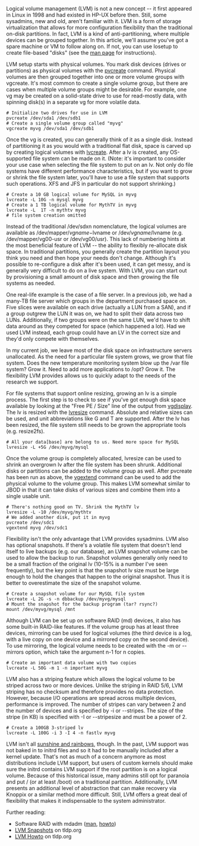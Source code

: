 ﻿Logical volume management (LVM) is not a new concept -- it first appeared in
Linux in 1998 and had existed in HP-UX before then.  Still, some sysadmins, new
and old, aren't familiar with it.  LVM is a form of storage virtualization that
allows for more configuration flexibility than the traditional on-disk
partitions.  In fact, LVM is a kind of anti-partitioning, where multiple
devices can be grouped together.  In this article, we'll assume you've got a
spare machine or VM to follow along on.  If not, you can use losetup to create
file-based "disks" (see the [man page](http://linux.die.net/man/8/losetup) for
instructions).
 
LVM setup starts with physical volumes. You mark disk devices (drives or
partitions) as physical volumes with the
[pvcreate](http://linux.die.net/man/8/pvcreate) command.  Physical volumes are
then grouped together into one or more volume groups with vgcreate.  It's most
common to create a single volume group, but there are cases when multiple
volume groups might be desirable.  For example, one vg may be created on a
solid-state drive to use for read-mostly data, with spinning disk(s) in a
separate vg for more volatile data.  
 
    # Initialize two drives for use in LVM
    pvcreate /dev/sda1 /dev/sdb1
    # Create a single volume group called "myvg"
    vgcreate myvg /dev/sda1 /dev/sdb1
 
Once the vg is created, you can generally think of it as a single disk.
Instead of partitioning it as you would with a traditional flat disk, space is
carved up by creating logical volumes with
[lvcreate](http://linux.die.net/man/8/lvcreate).  After a lv is created,
any OS-supported file system can be made on it.  (Note: it's important to
consider your use case when selecting the file system to put on an lv.  Not
only do file systems have different performance characteristics, but if you
want to grow or shrink the file system later, you'll have to use a file system
that supports such operations.  XFS and JFS in particular do not support
shrinking.)  
 
    # Create a 10 GB logical volume for MySQL in myvg
    lvcreate -L 10G -n mysql myvg
    # Create a 1 TB logical volume for MythTV in myvg
    lvcreate -L  1T -n mythtv myvg
    # file system creation omitted
 
Instead of the traditional /dev/sdxn nomenclature, the logical volumes are
available as /dev/mapper/$vgname-$lvname or /dev/$vgname/$lvname (e.g.
/dev/mapper/vg00-usr or /dev/vg00/usr). This lack of numbering hints at the
most beneficial feature of LVM -- the ability to flexibly re-allocate disk
space.  In traditional partitions, you generally create the partition layout
you think you need and then hope your needs don't change.  Although it's
possible to re-configure a disk after it's been used, it can get messy, and is
generally very difficult to do on a live system.  With LVM, you can start out
by provisioning a small amount of disk space and then growing the file systems
as needed.  
 
One real-life example is the case of a file server.  In a previous job, we had
a many-TB file server which groups in the department purchased space on.  Five
slices were available on each drive (actually a LUN from a SAN), and if a group
outgrew the LUN it was on, we had to split their data across two LUNs.
Additionally, if two groups were on the same LUN, we'd have to shift data
around as they competed for space (which happened a lot).  Had we used LVM
instead, each group could have an LV in the correct size and they'd only
compete with themselves.
 
In my current job, we leave most of the disk space on infrastructure servers
unallocated.  As the need for a particular file system grows, we grow that file
system.  Does the new temperature monitoring system blow up the /var file
system?  Grow it.  Need to add more applications to /opt?  Grow it.  The
flexibility LVM provides allows us to quickly adapt to the needs of  the
research we support.
 
For file systems that support online resizing, growing an lv is a simple
process.  The first step is to check to see if you've got enough disk space
available by looking at the "Free PE / Size" line of the output from
[vgdisplay](http://linux.die.net/man/8/vgdisplay).  The lv is resized with the
[lvresize](http://linux.die.net/man/8/lvresize) command.  Absolute and relative
sizes can be used, and unit abbreviations like G and T are supported.  After
the lv has been resized, the file system still needs to be grown the
appropriate tools (e.g. resize2fs).
 
    # All your data[base] are belong to us. Need more space for MySQL
    lvresize -L +5G /dev/myvg/mysql
 
Once the volume group is completely allocated, lvresize can be used to shrink
an overgrown lv after the file system has been shrunk.  Additional disks or
partitions can be added to the volume group as well.  After pvcreate has been
run as above, the [vgextend](http://linux.die.net/man/8/vgextend) command can
be used to add the physical volume to the volume group.  This makes LVM
somewhat similar to JBOD in that it can take disks of various sizes and combine
them into a single usable unit.
 
    # There's nothing good on TV. Shrink the MythTV lv
    lvresize -L -10 /dev/myvg/mythtv
    # We added another disk, put it in myvg
    pvcreate /dev/sdc1
    vgextend myvg /dev/sdc1
 
Flexibility isn't the only advantage that LVM provides sysadmins.  LVM also has
optional snapshots. If there's a volatile file system that doesn't lend itself
to live backups (e.g. our database), an LVM snapshot volume can be used to
allow the backup to run.  Snapshot volumes generally only need to be a small
fraction of the original lv (10-15% is a number I've seen frequently), but the
key point is that the snapshot lv size must be large enough to hold the changes
that happen to the original snapshot.  Thus it is better to overestimate the
size of the snapshot volume.
 
    # Create a snapshot volume for our MySQL file system
    lvcreate -L 2G -s -n dbbackup /dev/myvg/mysql
    # Mount the snapshot for the backup program (tar? rsync?)
    mount /dev/myvg/mysql /mnt
 
Although LVM can be set up on software RAID (md) devices, it also has some
built-in RAID-like features.  If the volume group has at least three devices,
mirroring can be used for logical volumes (the third device is a log, with a
live copy on one device and a mirrored copy on the second device).  To use
mirroring, the logical volume needs to be created with the -m or --mirrors
option, which take the argument n-1 for n copies.
 
    # Create an important data volume with two copies
    lvcreate -L 50G -m 1 -n important myvg
 
LVM also has a striping feature which allows the logical volume to be striped
across two or more devices.  Unlike the striping in RAID 5/6, LVM striping has
no checksum and therefore provides no data protection.  However, because I/O
operations are spread across multiple devices, performance is improved.  The
number of stripes can vary between 2 and the number of devices and is specified
by -i or --stripes.  The size of the stripe (in KB) is specified with -I or
--stripesize and must be a power of 2.
 
    # Create a 100GB 3-striped lv
    lvcreate -L 100G -i 3 -I 4 -n fastlv myvg
 
LVM isn't all [sunshine and rainbows](http://www.flickr.com/search/?q=sunshine%20and%20rainbows&w=all), though.  In the past, LVM support was not
baked in to initrd files and so it had to be manually included after a kernel
update.  That's not as much of a concern anymore as most distributions include
LVM support, but users of custom kernels should make sure the initrd contains
LVM support if the root partition is on a logical volume.  Because of this
historical issue, many admins still opt for paranoia and put / (or at least
/boot) on a traditional partition.  Additionally, LVM presents an additional
level of abstraction that can make recovery via Knoppix or a similar method
more difficult. Still, LVM offers a great deal of flexibility that makes it
indispensable to the system administrator.

Further reading:

* Software RAID with mdadm ([man](http://linux.die.net/man/8/mdadm), [howto](http://ubuntuforums.org/showthread.php?t=408461))
* [LVM Snapshots](http://tldp.org/HOWTO/LVM-HOWTO/snapshots_backup.html) on tldp.org
* [LVM Howto](http://tldp.org/HOWTO/LVM-HOWTO/index.html) on tldp.org
